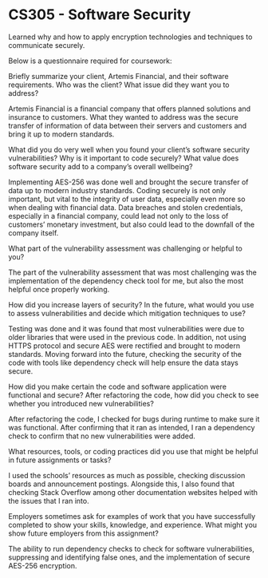 # CS305 - Software Security
Learned why and how to apply encryption technologies and techniques to communicate securely.

Below is a questionnaire required for coursework:

Briefly summarize your client, Artemis Financial, and their software requirements. Who was the client? What issue did they want you to address?

Artemis Financial is a financial company that offers planned solutions and insurance to customers. What they wanted to address was the secure transfer of information of data between their servers and customers and bring it up to modern standards. 

What did you do very well when you found your client’s software security vulnerabilities? Why is it important to code securely? What value does software security add to a company’s overall wellbeing?

Implementing AES-256 was done well and brought the secure transfer of data up to modern industry standards. Coding securely is not only important, but vital to the integrity of user data, especially even more so when dealing with financial data. Data breaches and stolen credentials, especially in a financial company, could lead not only to the loss of customers’ monetary investment, but also could lead to the downfall of the company itself. 

What part of the vulnerability assessment was challenging or helpful to you?

The part of the vulnerability assessment that was most challenging was the implementation of the dependency check tool for me, but also the most helpful once properly working.

How did you increase layers of security? In the future, what would you use to assess vulnerabilities and decide which mitigation techniques to use?

Testing was done and it was found that most vulnerabilities were due to older libraries that were used in the previous code. In addition, not using HTTPS protocol and secure AES were rectified and brought to modern standards. Moving forward into the future, checking the security of the code with tools like dependency check will help ensure the data stays secure. 

How did you make certain the code and software application were functional and secure? After refactoring the code, how did you check to see whether you introduced new vulnerabilities?

After refactoring the code, I checked for bugs during runtime to make sure it was functional. After confirming that it ran as intended, I ran a dependency check to confirm that no new vulnerabilities were added. 

What resources, tools, or coding practices did you use that might be helpful in future assignments or tasks?

I used the schools’ resources as much as possible, checking discussion boards and announcement postings. Alongside this, I also found that checking Stack Overflow among other documentation websites helped with the issues that I ran into.

Employers sometimes ask for examples of work that you have successfully completed to show your skills, knowledge, and experience. What might you show future employers from this assignment?

The ability to run dependency checks to check for software vulnerabilities, suppressing and identifying false ones, and the implementation of secure AES-256 encryption. 
